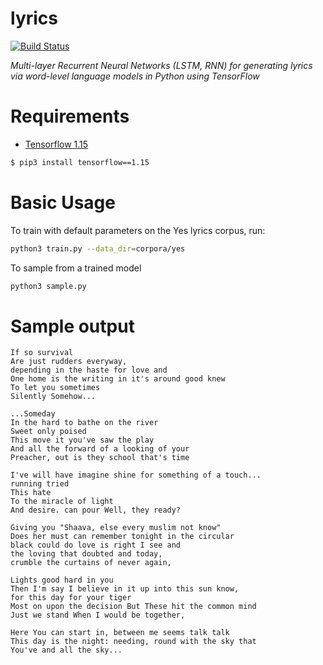 # lyrics

[![Build Status](https://travis-ci.org/hunkim/word-rnn-tensorflow.svg?branch=master)](https://travis-ci.org/hunkim/word-rnn-tensorflow)

*Multi-layer Recurrent Neural Networks (LSTM, RNN) for generating lyrics via word-level language models in Python using TensorFlow*

# Requirements
- [Tensorflow 1.15](http://www.tensorflow.org)

```bash
$ pip3 install tensorflow==1.15
```

# Basic Usage
To train with default parameters on the Yes lyrics corpus, run:
```bash
python3 train.py --data_dir=corpora/yes
```

To sample from a trained model
```bash
python3 sample.py
```

# Sample output

```
If so survival 
Are just rudders everyway, 
depending in the haste for love and 
One home is the writing in it's around good knew 
To let you sometimes 
Silently Somehow...

...Someday
In the hard to bathe on the river 
Sweet only poised 
This move it you've saw the play 
And all the forward of a looking of your 
Preacher, out is they school that's time 

I've will have imagine shine for something of a touch... 
running tried 
This hate 
To the miracle of light 
And desire. can pour Well, they ready? 

Giving you "Shaava, else every muslim not know" 
Does her must can remember tonight in the circular 
black could do love is right I see and 
the loving that doubted and today,
crumble the curtains of never again, 

Lights good hard in you 
Then I'm say I believe in it up into this sun know, 
for this day for your tiger 
Most on upon the decision But These hit the common mind 
Just we stand When I would be together,

Here You can start in, between me seems talk talk 
This day is the night: needing, round with the sky that 
You've and all the sky...
```
